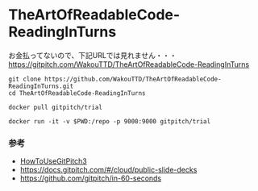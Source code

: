 # TheArtOfReadableCode-ReadingInTurns
お金払ってないので、下記URLでは見れません・・・
https://gitpitch.com/WakouTTD/TheArtOfReadableCode-ReadingInTurns


```
git clone https://github.com/WakouTTD/TheArtOfReadableCode-ReadingInTurns.git
cd TheArtOfReadableCode-ReadingInTurns

docker pull gitpitch/trial

docker run -it -v $PWD:/repo -p 9000:9000 gitpitch/trial
```

### 参考
- [HowToUseGitPitch3](https://github.com/kakisoft/HowToUseGitPitch3)
- https://docs.gitpitch.com/#/cloud/public-slide-decks
- https://github.com/gitpitch/in-60-seconds

